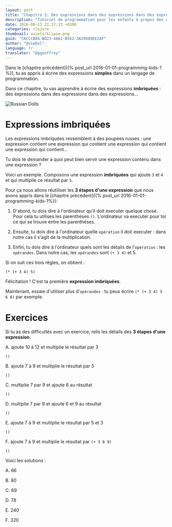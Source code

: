 ```yaml
---
layout: post
title: "Chapitre 2: Des expressions dans des expressions dans des expressions"
description: "Tutoriel de programmation pour les enfants à propos des expressions imbriquées en clojure"
date: 2016-08-13 21:17:23 +0200
categories: clojure
thumbnail: assets/klipse.png
guid: "C6CCCB84-BD23-4A61-B5E2-3A209A9EE2AF"
author: "@viebel"
language: fr
translator: "@ggeoffrey"
---
```


<!-- --- -->
<!-- layout: post -->
<!-- title:  "Chapter 2: Expressions inside Expressions inside Expressions" -->
<!-- description:  "programming for kids tutorial examples clojure nested expressions" -->
<!-- date:   2016-06-18 21:17:23 +0200 -->
<!-- categories: clojure -->
<!-- thumbnail: assets/klipse.png -->
<!-- guid: "C6CCCB84-BD23-4A61-B5E2-3A209A9EE2AF" -->
<!-- author: "@viebel" -->
<!-- --- -->



<!-- In the [previous chapter]({% post_url 2016-01-01-programming-kids-1%}), you have learned to compose **simple** expressions in computer programming language. -->
Dans le [chapitre précédent]({% post_url 2016-01-01-programming-kids-1 %}), tu as appris à écrire des expressions **simples** dans un langage de programmation.

<!-- In this chapter, you are going to learn how to compose **nested** expressions: expressions inside expressions inside expressions... -->
Dans ce chapitre, tu vas apprendre à écrire des expressions **imbriquées** : des expressions dans des expressions dans des expressions…

![Russian Dolls](/assets/images/russian_dolls.jpg)

<!-- # Nested Expressions -->
# Expressions imbriquées

<!-- Nested expressions are like russian dolls: one expression contains an expression that contains an expression that contains an expression that contains... -->
Les expressions imbriquées ressemblent à des poupées russes : une expression contient une expression qui contient une expression qui contient une expression qui contient…

<!-- You are probably asking yourself how could we have an expression that contains an expression? -->
Tu dois te demander à quoi peut bien servir une expression contenu dans une expression ?

<!-- Well, as an example, Let's compose a **nested** expression that adds `3` and `4` and multiply the result by `5`. -->
Voici un exemple. Composons une expression **imbriquées** qui ajoute `3` et `4` et qui multiplie ce résultat par `5`.

<!-- For that, we are going to use again the **3 steps of an expression** that we introduced in [previous chapter]({% post_url 2016-01-01-programming-kids-1%}): -->
Pour ça nous allons réutiliser les **3 étapes d'une expression** que nous avons appris dans le [chapitre précédent]({% post_url 2016-01-01-programming-kids-1%}):

<!-- 1. First, you need to tell the computer that you want it to execute something. For that you use the parenthesis: `()`. The computer will execute for you the content of the parenthesis. -->
<!-- 2. Then, you need to tell the computer what `operation` you want it to execute: in our case, the operation is the multiplication. -->
<!-- 3. Finally, you need to tell the computer what are the details of the `operation`: the `operands`. In our case, the `operands` are: `(+ 3 4)` and `5`. -->

1. D'abord, tu dois dire à l'ordinateur qu'il doit executer quelque chose. Pour cela tu utilises les parenthèses `()`. L'ordinateur va executer pour toi ce qui se trouve entre les parenthèses.

2. Ensuite, tu dois dire à l'ordinateur quelle `opération` il doit executer : dans notre cas il s'agit de la multiplication.

3. Enfin, tu dois dire à l'ordinateur quels sont les détails de l'`opération` : les `opérandes`. Dans notre cas, les `opérandes` sont `(+ 3 4)` et 5.

<!-- Combining all of that, we get: -->
Si on suit ces trois rêgles, on obtient :

~~~klipse
(* (+ 3 4) 5)
~~~

<!-- Congratulations! This is your first **nested expression**. -->
Félicitation ! C'est ta première **expression imbriquées**.

<!-- Now, try to use more `operands`: for instance, you could type `(* (+ 3 4) 5 6 8)`. -->
Maintenant, essaie d'utiliser plus d'`opérandes` : tu peux écrire `(* (+ 3 4) 5 6 8)` par exemple.

<!-- # Exercises -->
# Exercices

<!-- If you are having difficulties with one exercise, read again the details of the **3 steps of an expression**. -->
Si tu as des difficultés avec un exercice, relis les détails des **3 étapes d'une expression**.

<!-- A. add 10 to 12 and multiply the result by 3 -->
A. ajoute 10 à 12 et multiplie le résultat par 3

~~~klipse
()
~~~

<!-- B. add 7 to 9 and multiply the result by 5 -->
B. ajoute 7 à 9 et multiplie le résultat par 5

~~~klipse
()
~~~

<!-- C. multiply 7 and 9 and add 6 to the result -->
C. multiplie 7 par 9 et ajoute 6 au résultat

~~~klipse
()
~~~

<!-- D. multiply 7 and 9 and add 6 and 9 to the result -->
D. multiplie 7 par 9 et ajoute 6 et 9 au résultat

~~~klipse
()
~~~

<!-- E. add 7 to 9 and multiply the result by 5 and 3 -->
E. ajoute 7 à 9 et multiplie le résultat par 5 et 3

~~~klipse
()
~~~

<!-- F. add 7 to 9 and multiply the result by `(+ 3 8 9)` -->
F. ajoute 7 à 9 et multiplie le résultat par `(+ 3 8 9)`

~~~klipse
()
~~~


<!-- Here are the solutions: -->
Voici les solutions :

A. 66

B. 80

C. 69

D. 78

E. 240

F. 320

